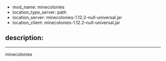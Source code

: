 - mod_name: minecolonies
- location_type_server: path
- location_server: minecolonies-1.12.2-null-universal.jar
- location_client: minecolonies-1.12.2-null-universal.jar

description:
---
---
minecolonies
